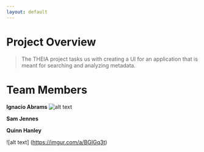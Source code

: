 ```yaml
---
layout: default
---
```


# Project Overview

> The THEIA project tasks us with creating a UI for an application that is meant for searching and analyzing metadata.

# Team Members

**Ignacio Abrams**
![alt text](https://i.imgur.com/epc0Jvj.jpeg)

**Sam Jennes**

**Quinn Hanley**

![alt text] (https://imgur.com/a/BGIGq3t)
